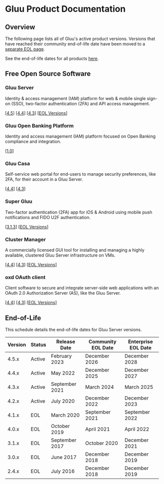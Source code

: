# Gluu Product Documentation

## Overview

The following page lists all of Gluu's active product versions. Versions that have reached their community end-of-life date have been moved to a [separate EOL page](./eol.md).

See the end-of-life dates for all products [here](#end-of-life).

## Free Open Source Software

### Gluu Server 
Identity & access management (IAM) platform for web & mobile single sign-on (SSO), two-factor authentication (2FA) and API access management. 

[[4.5](./gluu-server/4.5)] [[4.4](./gluu-server/4.4)] [[4.3](./gluu-server/4.3)] [[EOL Versions](./eol.md)]

### Gluu Open Banking Platform
Identity and access management (IAM) platform focused on Open Banking compliance and integration. 

[[1.0](./openbanking/1.0.0)]

### Gluu Casa
Self-service web portal for end-users to manage security preferences, like 2FA, for their account in a Gluu Server.  

[[4.4](./casa/4.4)] [[4.3](./casa/4.3)] 

### Super Gluu 
Two-factor authentication (2FA) app for iOS & Android using mobile push notifications and FIDO U2F authentication.

[[3.1.3](./supergluu/3.1.3)] [[EOL Versions](./eol.md)]

### Cluster Manager 
A commercially licensed GUI tool for installing and managing a highly available, clustered Gluu Server infrastructure on VMs.  

[[4.4](./cm/4.4)] [[4.3](./cm/4.3)] [[EOL Versions](./eol.md)]

### oxd OAuth client
Client software to secure and integrate server-side web applications with an OAuth 2.0 Authorization Server (AS), like the Gluu Server.

[[4.4](./oxd/4.4)] [[4.3](./oxd/4.3)] [[EOL Versions](./eol.md)]


## End-of-Life

This schedule details the end-of-life dates for Gluu Server versions.

| Version | Status | Release Date | Community EOL Date | Enterprise EOL Date  |
| --- | --- | --- | --- | --- |
| 4.5.x | Active | February 2023 | December 2026 | December 2028 |
| 4.4.x | Active | May 2022 | December 2025 | December 2027 |
| 4.3.x | Active | September 2021 | March 2024 | March 2025 |
| 4.2.x | Active | July 2020 | December 2022 | December 2023 |
| 4.1.x | EOL | March 2020 | September 2021 | September 2022 |
| 4.0.x | EOL | October 2019 | April 2021 | April 2022 |
| 3.1.x | EOL | September 2017 | October 2020 | December 2021 |
| 3.0.x | EOL | June 2017 | December 2018 | December 2019 |
| 2.4.x | EOL | July 2016 | December 2018 | December 2019|

